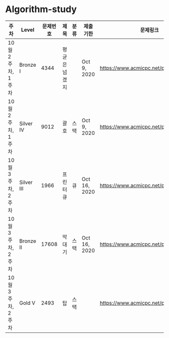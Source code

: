 # Algorithm-study

|주차                 |Level     |문제번호 |제목                    |분류 |제출 기한       |문제링크                                 |
|-------------------|----------|-----|----------------------|---|------------|-------------------------------------|
|10월 2주차, 1주차       |Bronze I  |4344 |평균은 넘겠지               |   |Oct 9, 2020 |https://www.acmicpc.net/problem/4344 |
|10월 2주차, 1주차       |Silver IV |9012 |괄호                    |스택 |Oct 9, 2020 |https://www.acmicpc.net/problem/9012 |
|10월 3주차, 2주차       |Silver III|1966 |프린터 큐                 |큐  |Oct 16, 2020|https://www.acmicpc.net/problem/1966 |
|10월 3주차, 2주차       |Bronze II |17608|막대기                   |스택 |Oct 16, 2020|https://www.acmicpc.net/problem/17608|
|10월 3주차, 2주차       |Gold V    |2493 |탑                     |스택 |            |https://www.acmicpc.net/problem/2493 |
